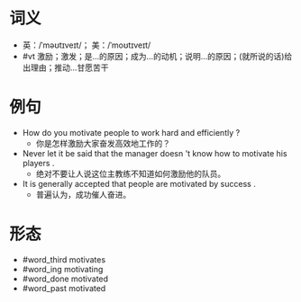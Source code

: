 # 词义
- 英：/ˈməʊtɪveɪt/； 美：/ˈmoʊtɪveɪt/
- #vt 激励；激发；是…的原因；成为…的动机；说明…的原因；(就所说的话)给出理由；推动…甘愿苦干
# 例句
- How do you motivate people to work hard and efficiently ?
	- 你是怎样激励大家奋发高效地工作的？
- Never let it be said that the manager doesn 't know how to motivate his players .
	- 绝对不要让人说这位主教练不知道如何激励他的队员。
- It is generally accepted that people are motivated by success .
	- 普遍认为，成功催人奋进。
# 形态
- #word_third motivates
- #word_ing motivating
- #word_done motivated
- #word_past motivated
